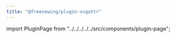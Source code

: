 ```yaml
---
title: "@freesewing/plugin-svgattr"
---
```


import PluginPage from "../../../../../src/components/plugin-page";

<PluginPage plugin="svgattr" />
